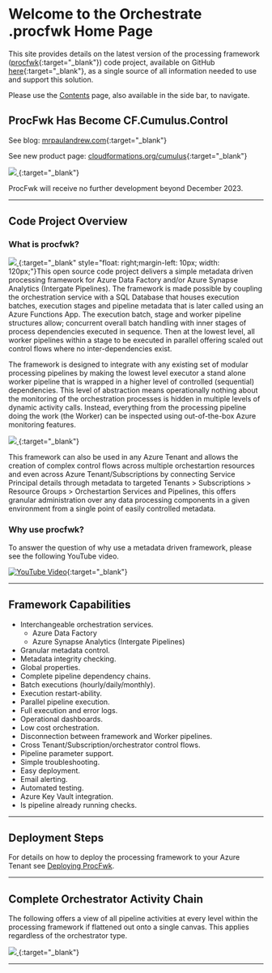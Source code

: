 # Welcome to the Orchestrate .procfwk Home Page

This site provides details on the latest version of the processing framework ([procfwk](https://github.com/mrpaulandrew/procfwk){:target="_blank"}) code project, available on GitHub [here](https://github.com/mrpaulandrew/procfwk){:target="_blank"}, as a single source of all information needed to use and support this solution.

Please use the [Contents](/procfwk/contents) page, also available in the side bar, to navigate.

## ProcFwk Has Become CF.Cumulus.Control

See blog: [mrpaulandrew.com](https://mrpaulandrew.com/2024/01/07/procfwk-is-getting-an-upgrade-to-cf-cumulus/){:target="_blank"}

See new product page: [cloudformations.org/cumulus](https://www.cloudformations.org/cumulus?utm_source=pa&utm_medium=github&utm_campaign=cumulus&utm_content=l2){:target="_blank"}

[ ![](/procfwk/procfwk-to-cumulus.png) ](/procfwk/procfwk-to-cumulus.png){:target="_blank"}

ProcFwk will receive no further development beyond December 2023.
___

## Code Project Overview

### What is procfwk?

[ ![](/procfwk/pipeline-key.png) ](/procfwk/pipeline-key.png){:target="_blank" style="float: right;margin-left: 10px; width: 120px;"}This open source code project delivers a simple metadata driven processing framework for Azure Data Factory and/or Azure Synapse Analytics (Intergate Pipelines). The framework is made possible by coupling the orchestration service with a SQL Database that houses execution batches, execution stages and pipeline metadata that is later called using an Azure Functions App. The execution batch, stage and worker pipeline structures allow; concurrent overall batch handling with inner stages of process dependencies executed in sequence. Then at the lowest level, all worker pipelines within a stage to be executed in parallel offering scaled out control flows where no inter-dependencies exist.

The framework is designed to integrate with any existing set of modular processing pipelines by making the lowest level executor a stand alone worker pipeline that is wrapped in a higher level of controlled (sequential) dependencies. This level of abstraction means operationally nothing about the monitoring of the orchestration processes is hidden in multiple levels of dynamic activity calls. Instead, everything from the processing pipeline doing the work (the Worker) can be inspected using out-of-the-box Azure monitoring features.

[ ![](/procfwk/overview.png) ](/procfwk/overview.png){:target="_blank"}

This framework can also be used in any Azure Tenant and allows the creation of complex control flows across multiple orchestartion resources and even across Azure Tenant/Subscriptions by connecting Service Principal details through metadata to targeted Tenants > Subscriptions > Resource Groups > Orchestartion Services and Pipelines, this offers granular administration over any data processing components in a given environment from a single point of easily controlled metadata.

### Why use procfwk?

To answer the question of why use a metadata driven framework, please see the following YouTube video.

[![YouTube Video](youtubeheader.png)](https://www.youtube.com/watch?v=rVlc-GBpNnc "Why you need a metadata driven processing framework"){:target="_blank"}

___

## Framework Capabilities

 * Interchangeable orchestration services.
   * Azure Data Factory
   * Azure Synapse Analytics (Intergate Pipelines)
 * Granular metadata control.
 * Metadata integrity checking.
 * Global properties.
 * Complete pipeline dependency chains.
 * Batch executions (hourly/daily/monthly).
 * Execution restart-ability.
 * Parallel pipeline execution.
 * Full execution and error logs.
 * Operational dashboards.
 * Low cost orchestration.
 * Disconnection between framework and Worker pipelines.
 * Cross Tenant/Subscription/orchestrator control flows.
 * Pipeline parameter support.
 * Simple troubleshooting.
 * Easy deployment.
 * Email alerting.
 * Automated testing.
 * Azure Key Vault integration.
 * Is pipeline already running checks.

___

## Deployment Steps

For details on how to deploy the processing framework to your Azure Tenant see [Deploying ProcFwk](/procfwk/deployprocfwk).

___

## Complete Orchestrator Activity Chain

The following offers a view of all pipeline activities at every level within the processing framework if flattened out onto a single canvas. This applies regardless of the orchestrator type.

[ ![](/procfwk/activitychain-full.png) ](/procfwk/activitychain-full.png){:target="_blank"}

___